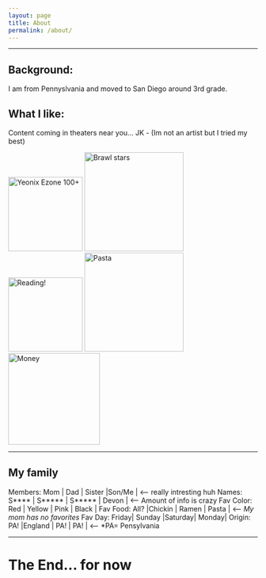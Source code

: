 ```yaml
---
layout: page
title: About
permalink: /about/
---
```


---

## Background:

I am from Pennyslvania and moved to San Diego around 3rd grade.

## What I like:

Content coming in theaters near you... JK - (Im not an artist but I tried my best)

<img src="https://i.imgur.com/mml24lr.png" alt="Yeonix Ezone 100+" width="150">
<img src="https://i.imgur.com/DnLwOfa.png" alt="Brawl stars" width="200">
<img src="https://i.imgur.com/HzI4zBx.png" alt="Reading!" width="150">

<img src="https://i.imgur.com/ws3MLoX.png" alt="Pasta" width="200">
<img src="https://i.imgur.com/lZWpg8G.png" alt="Money" width="185">

---

## My family

Members:   Mom |  Dad   | Sister |Son/Me | <-- really intresting huh
Names:   S**** | S***** | S***** | Devon | <-- Amount of info is crazy
Fav Color: Red | Yellow |  Pink  | Black |
Fav Food: All? |Chickin |  Ramen | Pasta | <-- *My mom has no favorites*
Fav Day: Friday| Sunday |Saturday| Monday|
Origin:   PA!  |England |   PA!  |  PA!  | <-- *PA= Pensylvania

---
# The End... for now